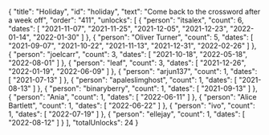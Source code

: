 {
  "title": "Holiday",
  "id": "holiday",
  "text": "Come back to the crossword after a week off",
  "order": "411",
  "unlocks": [
    {
      "person": "itsalex",
      "count": 6,
      "dates": [
        "2021-11-07",
        "2021-11-25",
        "2021-12-05",
        "2021-12-23",
        "2022-01-14",
        "2022-01-30"
      ]
    },
    {
      "person": "Oliver Turner",
      "count": 5,
      "dates": [
        "2021-09-07",
        "2021-10-22",
        "2021-11-13",
        "2021-12-31",
        "2022-02-26"
      ]
    },
    {
      "person": "joelcarr",
      "count": 3,
      "dates": [
        "2021-10-18",
        "2022-05-18",
        "2022-08-01"
      ]
    },
    {
      "person": "leaf",
      "count": 3,
      "dates": [
        "2021-12-26",
        "2022-01-19",
        "2022-06-09"
      ]
    },
    {
      "person": "arjun137",
      "count": 1,
      "dates": [
        "2021-07-13"
      ]
    },
    {
      "person": "apaleslimghost",
      "count": 1,
      "dates": [
        "2021-08-13"
      ]
    },
    {
      "person": "binaryberry",
      "count": 1,
      "dates": [
        "2021-09-13"
      ]
    },
    {
      "person": "Ania",
      "count": 1,
      "dates": [
        "2022-06-11"
      ]
    },
    {
      "person": "Alice Bartlett",
      "count": 1,
      "dates": [
        "2022-06-22"
      ]
    },
    {
      "person": "ivo",
      "count": 1,
      "dates": [
        "2022-07-19"
      ]
    },
    {
      "person": "ellejay",
      "count": 1,
      "dates": [
        "2022-08-12"
      ]
    }
  ],
  "totalUnlocks": 24
}